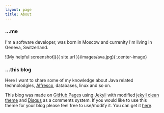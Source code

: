 ```yaml
---
layout: page
title: About
---
```


### ...me

I'm a software developer, was born in Moscow and currenlty I'm living in Geneva, Switzerland.

![My helpful screenshot]({{ site.url }}/images/ava.jpg){:.center-image}

### ...this blog

Here I want to share some of my knowledge about Java related technolodgies, [Alfresco](http://www.alfresco.com/), databases, linux and so on.

This blog was made on [GitHub Pages](https://pages.github.com/) using [Jekyll](http://jekyllrb.com/) with modified [jekyll clean theme](http://jekyllthemes.org/themes/jekyll-clean/) and [Disqus](https://disqus.com/) as a comments system. If you would like to use this theme for your blog please feel free to use/modify it. You can get it [here](https://github.com/streetturtle/jekyll-clean-dark). 